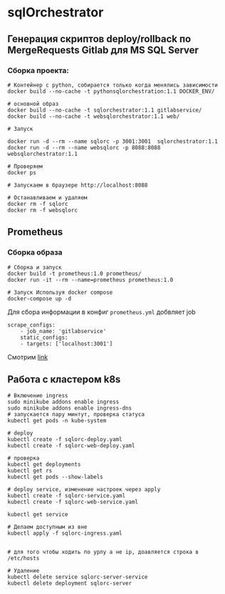 # sqlOrchestrator

## Генерация скриптов deploy/rollback по MergeRequests Gitlab для MS SQL Server

### Сборка проекта:
```
# Контейнер с python, собирается только когда менялись зависимости
docker build --no-cache -t pythonsqlorchestration:1.1 DOCKER_ENV/

# основной образ 
docker build --no-cache -t sqlorchestrator:1.1 gitlabservice/
docker build --no-cache -t websqlorchestrator:1.1 web/

# Запуск

docker run -d --rm --name sqlorc -p 3001:3001  sqlorchestrator:1.1
docker run -d --rm --name websqlorc -p 8088:8088 websqlorchestrator:1.1

# Проверяем
docker ps

# Запускаем в браузере http://localhost:8088

# Останавливаем и удаляем 
docker rm -f sqlorc
docker rm -f websqlorc
```

## Prometheus 

### Сборка образа 
```
# Сборка и запуск
docker build -t prometheus:1.0 prometheus/
docker run -it --rm --name=prometheus prometheus:1.0

# Запуск Используя docker compose
docker-compose up -d 
```

Для сбора информации в конфиг `prometheus.yml` добвляет job
````
scrape_configs:
    - job_name: 'gitlabservice'
    static_configs:
    - targets: ['localhost:3001']
````

Смотрим [link](localhost:9090/graph)


## Работа с кластером k8s
````
# Включение ingress
sudo minikube addons enable ingress
sudo minikube addons enable ingress-dns
# запускается пару минтут, проверка статуса 
kubectl get pods -n kube-system

# deploy 
kubectl create -f sqlorc-deploy.yaml
kubectl create -f sqlorc-web-deploy.yaml

# проверка
kubectl get deployments
kubectl get rs
kubectl get pods --show-labels

# deploy service, изменение настроек через apply
kubectl create -f sqlorc-service.yaml
kubectl create -f sqlorc-web-service.yaml

kubectl get service

# Делаем доступным из вне
kubectl apply -f sqlorc-ingress.yaml 


# для того чтобы ходить по урлу а не ip, доавляется строка в /etc/hosts

# Удаление 
kubectl delete service sqlorc-server-service
kubectl delete deployment sqlorc-server

````
